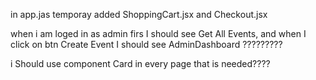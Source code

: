 
in app.jas temporay added ShoppingCart.jsx and Checkout.jsx



when i am loged in as admin firs I should see Get All Events, and when I click on btn Create Event I should see AdminDashboard ?????????




i Should use component Card in every page that is needed????